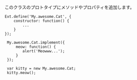 このクラスのプロトタイプにメソッドやプロパティを追加します。

    Ext.define('My.awesome.Cat', {
        constructor: function() {
            ...
        }
    });

     My.awesome.Cat.implement({
         meow: function() {
            alert('Meowww...');
         }
     });

     var kitty = new My.awesome.Cat;
     kitty.meow();
